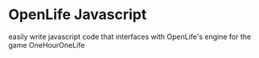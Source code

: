 # OpenLife Javascript

easily write javascript code that interfaces with OpenLife's engine for the game OneHourOneLife
